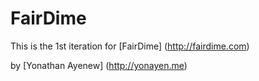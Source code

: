 # FairDime 

This is the 1st iteration for [FairDime] (http://fairdime.com) 

by [Yonathan Ayenew] (http://yonayen.me)

